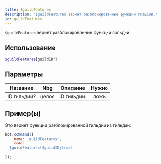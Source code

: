 ```yaml
---
title: $guildFeatures
description: '$guildFeatures вернет разблокированные функции гильдии.'
id: guildFeatures
---
```


`$guildFeatures` вернет разблокированные функции гильдии.

## Использование

```php
$guildFeatures[guildID?]
```

## Параметры

| Название    | Nbg   | Описание    | Нужно |
| ----------- | ----- | ----------- |:-----:|
| ID гильдии? | целое | ID гильдии. | ложь  |

## Пример(ы)

Это вернет функции разблокированной гильдии из гильдии:

```javascript
bot.command({
    name: 'guildFeatures',
    code: `
  $guildFeatures[$guildID;true]
  `
});
```
